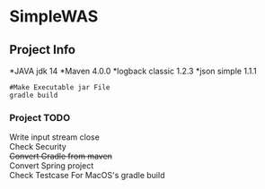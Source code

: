 
# SimpleWAS

## Project Info
*JAVA jdk 14
*Maven 4.0.0
*logback classic 1.2.3
*json simple 1.1.1

```
#Make Executable jar File
gradle build
```

### Project TODO
Write input stream close<br>
Check Security<br>
~~Convert Gradle from maven~~ <br>
Convert Spring project<br>
Check Testcase For MacOS's gradle build
